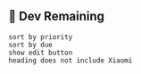 ## 👹 Dev Remaining
```tasks
sort by priority
sort by due
show edit button
heading does not include Xiaomi
```
